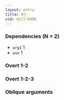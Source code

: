 ```yaml
---
layout: entry
title: ཆད་
vid: Hill:0486
---
```

### Dependencies (N = 2)
* `arg1` 1
* `aux` 1


### Overt 1-2


### Overt 1-2-3


### Oblique arguments
